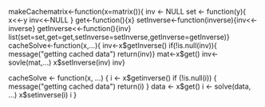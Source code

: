 makeCachematrix<-function(x=matrix()){
  inv <- NULL
  set <- function(y){
    x<<-y
    inv<<-NULL }
  get<-function(){x}
  setInverse<-function(inverse){inv<<-inverse}
  getInverse<<-function(){inv}
  list(set=set,get=get,setInverse=setInverse,getInverse=getInverse)}
cacheSolve<-function(x,...){
  inv<-x$getInverse()
  if(!is.null(inv)){
    message("getting cached data")
    return(inv)}
  mat<-x$get()
  inv<-sovle(mat,...)
  x$setInverse(inv)
  inv}
  
cacheSolve <- function(x, ...) {
  i <- x$getinverse()
  if (!is.null(i)) {
    message("getting cached data")
    return(i)
  }
  data <- x$get()
  i <- solve(data, ...)
  x$setinverse(i)
  i
}
